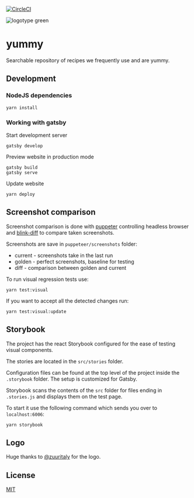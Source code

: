 [![CircleCI](https://circleci.com/gh/ertrzyiks/yummy.svg?style=svg)](https://circleci.com/gh/ertrzyiks/yummy)

![logotype green](https://user-images.githubusercontent.com/40405175/42126266-4acf4cc4-7c7d-11e8-9c13-8880608247f8.png)

# yummy
Searchable repository of recipes we frequently use and are yummy.

## Development

### NodeJS dependencies

```
yarn install
```

### Working with gatsby

Start development server
```
gatsby develop
```


Preview website in production mode

```
gatsby build
gatsby serve
```
Update website

```
yarn deploy
```

## Screenshot comparison

Screenshot comparison is done with [puppeter](https://github.com/GoogleChrome/puppeteer)
controlling headless browser and [blink-diff](https://github.com/yahoo/blink-diff) to compare
taken screenshots.

Screenshots are save in `puppeteer/screenshots` folder:

 - current - screenshots take in the last run
 - golden - perfect screenshots, baseline for testing
 - diff - comparison between golden and current

To run visual regression tests use:
```
yarn test:visual
```

If you want to accept all the detected changes run:
```
yarn test:visual:update
```

## Storybook

The project has the react Storybook configured for the ease of testing visual components.

The stories are located in the `src/stories` folder.

Configuration files can be found at the top level of the project inside the `.storybook` folder. The setup is customized for Gatsby.

Storybook scans the contents of the `src` folder for files ending in `.stories.js` and displays them on the test page.

To start it use the following command which sends you over to `localhost:6006`:
```
yarn storybook
```

## Logo

Huge thanks to [@zuuritaly](https://github.com/zuuritaly) for the logo.

## License

[MIT](./LICENSE)
